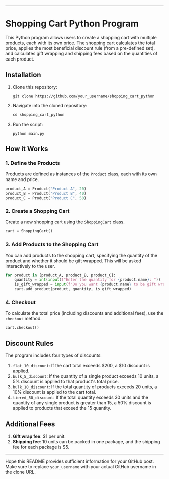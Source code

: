 

---

# Shopping Cart Python Program

This Python program allows users to create a shopping cart with multiple products, each with its own price. The shopping cart calculates the total price, applies the most beneficial discount rule (from a pre-defined set), and calculates gift wrapping and shipping fees based on the quantities of each product.

## Installation

1. Clone this repository:
   ```
   git clone https://github.com/your_username/shopping_cart_python
   ```
2. Navigate into the cloned repository:
   ```
   cd shopping_cart_python
   ```
3. Run the script:
   ```
   python main.py
   ```

## How it Works

### 1. Define the Products

Products are defined as instances of the `Product` class, each with its own name and price. 

```python
product_A = Product("Product A", 20)
product_B = Product("Product B", 40)
product_C = Product("Product C", 50)
```

### 2. Create a Shopping Cart

Create a new shopping cart using the `ShoppingCart` class.

```python
cart = ShoppingCart()
```

### 3. Add Products to the Shopping Cart

You can add products to the shopping cart, specifying the quantity of the product and whether it should be gift wrapped. This will be asked interactively to the user.

```python
for product in [product_A, product_B, product_C]:
    quantity = int(input(f"Enter the quantity for {product.name}: "))
    is_gift_wrapped = input(f"Do you want {product.name} to be gift wrapped? (yes/no): ") == 'yes'
    cart.add_product(product, quantity, is_gift_wrapped)
```

### 4. Checkout

To calculate the total price (including discounts and additional fees), use the `checkout` method.

```python
cart.checkout()
```

## Discount Rules

The program includes four types of discounts:

1. `flat_10_discount`: If the cart total exceeds $200, a $10 discount is applied.
2. `bulk_5_discount`: If the quantity of a single product exceeds 10 units, a 5% discount is applied to that product's total price.
3. `bulk_10_discount`: If the total quantity of products exceeds 20 units, a 10% discount is applied to the cart total.
4. `tiered_50_discount`: If the total quantity exceeds 30 units and the quantity of any single product is greater than 15, a 50% discount is applied to products that exceed the 15 quantity.

## Additional Fees

1. **Gift wrap fee**: $1 per unit.
2. **Shipping fee**: 10 units can be packed in one package, and the shipping fee for each package is $5.

---

Hope this README provides sufficient information for your GitHub post. Make sure to replace `your_username` with your actual GitHub username in the clone URL.
